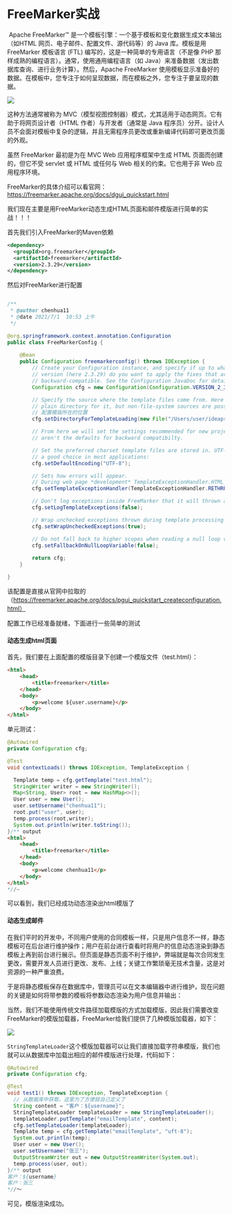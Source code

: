 # FreeMarker实战

​	Apache FreeMarker™ 是一个模板引擎：一个基于模板和变化数据生成文本输出（如HTML 网页、电子邮件、配置文件、源代码等）的 Java 库。模板是用 FreeMarker 模板语言 (FTL) 编写的，这是一种简单的专用语言（不是像 PHP 那样成熟的编程语言）。通常，使用通用编程语言（如 Java）来准备数据（发出数据库查询、进行业务计算）。然后，Apache FreeMarker 使用模板显示准备好的数据。在模板中，您专注于如何呈现数据，而在模板之外，您专注于要呈现的数据。

![](https://gitee.com/chenhuagitee/image-bed/raw/master/img/20210701112958.png)

这种方法通常被称为 MVC（模型视图控制器）模式，尤其适用于动态网页。它有助于将网页设计者（HTML 作者）与开发者（通常是 Java 程序员）分开。设计人员不会面对模板中复杂的逻辑，并且无需程序员更改或重新编译代码即可更改页面的外观。

虽然 FreeMarker 最初是为在 MVC Web 应用程序框架中生成 HTML 页面而创建的，但它不受 servlet 或 HTML 或任何与 Web 相关的约束。它也用于非 Web 应用程序环境。



FreeMarker的具体介绍可以看官网：https://freemarker.apache.org/docs/dgui_quickstart.html



我们现在主要是用FreeMarker动态生成HTML页面和邮件模版进行简单的实战！！！

首先我们引入FreeMarker的Maven依赖

```xml
<dependency>
  <groupId>org.freemarker</groupId>
  <artifactId>freemarker</artifactId>
  <version>2.3.29</version>
</dependency>
```

然后对FreeMarker进行配置

```java

/**
 * @author chenhua11
 * @date 2021/7/1  10:53 上午
 */

@org.springframework.context.annotation.Configuration
public class FreeMarkerConfig {
    
    @Bean
    public Configuration freemarkerconfig() throws IOException {
        // Create your Configuration instance, and specify if up to what FreeMarker
        // version (here 2.3.29) do you want to apply the fixes that are not 100%
        // backward-compatible. See the Configuration JavaDoc for details.
        Configuration cfg = new Configuration(Configuration.VERSION_2_3_29);

        // Specify the source where the template files come from. Here I set a
        // plain directory for it, but non-file-system sources are possible too:
        // 配置模版所在的位置
        cfg.setDirectoryForTemplateLoading(new File("/Users/user/ideaproject/study-project/freemarker-project/src/main/resources/templates"));

        // From here we will set the settings recommended for new projects. These
        // aren't the defaults for backward compatibilty.

        // Set the preferred charset template files are stored in. UTF-8 is
        // a good choice in most applications:
        cfg.setDefaultEncoding("UTF-8");

        // Sets how errors will appear.
        // During web page *development* TemplateExceptionHandler.HTML_DEBUG_HANDLER is better.
        cfg.setTemplateExceptionHandler(TemplateExceptionHandler.RETHROW_HANDLER);

        // Don't log exceptions inside FreeMarker that it will thrown at you anyway:
        cfg.setLogTemplateExceptions(false);

        // Wrap unchecked exceptions thrown during template processing into TemplateException-s:
        cfg.setWrapUncheckedExceptions(true);

        // Do not fall back to higher scopes when reading a null loop variable:
        cfg.setFallbackOnNullLoopVariable(false);
        
        return cfg;
    }

}
```

该配置是直接从官网中拉取的（https://freemarker.apache.org/docs/pgui_quickstart_createconfiguration.html）

配置工作已经准备就绪，下面进行一些简单的测试



#### 动态生成html页面

首先，我们要在上面配置的模版目录下创建一个模版文件（test.html）：

```html
<html>
    <head>
        <title>freemarker</title>
    </head>
    <body>
        <p>welcome ${user.username}</p>
    </body>
</html>
```

单元测试：

```java
@Autowired
private Configuration cfg;

@Test
void contextLoads() throws IOException, TemplateException {

  Template temp = cfg.getTemplate("test.html");
  StringWriter writer = new StringWriter();
  Map<String, User> root = new HashMap<>();
  User user = new User();
  user.setUsername("chenhua11");
  root.put("user", user);
  temp.process(root,writer);
  System.out.println(writer.toString());
}/** output
<html>
    <head>
        <title>freemarker</title>
    </head>
    <body>
        <p>welcome chenhua11</p>
    </body>
</html>
*//~
```

可以看到，我们已经成功动态渲染出html模版了



#### 动态生成邮件

​	在我们平时的开发中，不同用户使用的合同模板一样，只是用户信息不一样，静态模板可在后台进行维护操作；用户在前台进行查看时将用户的信息动态渲染到静态模板上再到前台进行展示。但页面是静态页面不利于维护，弊端就是每次合同发生更改，需要开发人员进行更改、发布、上线；关键工作繁琐毫无技术含量，这是对资源的一种严重浪费。

​	于是将静态模板保存在数据库中，管理员可以在文本编辑器中进行维护，现在问题的关键是如何将带参数的模板将参数动态渲染为用户信息并输出：



当然，我们不能使用传统文件路径加载模版的方式加载模版，因此我们需要改变FreeMarker的模版加载器，FreeMarker给我们提供了几种模版加载器，如下：

![](https://gitee.com/chenhuagitee/image-bed/raw/master/img/20210701120027.png)

`StringTemplateLoader`这个模版加载器可以让我们直接加载字符串模版，我们也就可以从数据库中加载出相应的邮件模版进行处理，代码如下：

```java
@Autowired
private Configuration cfg;

@Test
void test1() throws IOException, TemplateException {
  // 从数据库中获取，这里为了方便就自己定义了
  String content = "客户：${username}"; 
  StringTemplateLoader templateLoader = new StringTemplateLoader();
  templateLoader.putTemplate("emailTemplate", content);
  cfg.setTemplateLoader(templateLoader);
  Template temp = cfg.getTemplate("emailTemplate", "uft-8");
  System.out.println(temp);
  User user = new User();
  user.setUsername("张三");
  OutputStreamWriter out = new OutputStreamWriter(System.out);
  temp.process(user, out);
}/** output
客户：${username}
客户：张三
*//～
```

可见，模版渲染成功。























